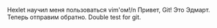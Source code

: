 Hexlet научил меня пользоваться vim'ом!/n
Привет, Git! Это Эдмарт.
Теперь отправим обратно.
Double test for git.
